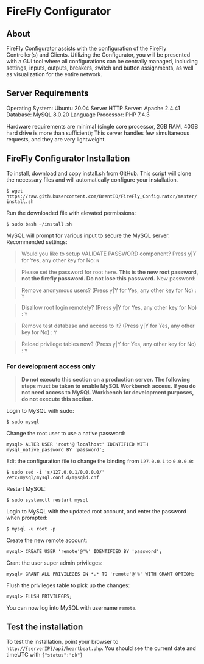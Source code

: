 # FireFly Configurator


## About
FireFly Configurator assists with the configuration of the FireFly Controller(s) and Clients.  Utilizing the Configurator, you will be presented with a GUI tool where all configurations can be centrally managed, including settings, inputs, outputs, breakers, switch and button assignments, as well as visualization for the entire network.


## Server Requirements
Operating System: Ubuntu 20.04 Server
HTTP Server: Apache 2.4.41
Database: MySQL 8.0.20
Language Processor: PHP 7.4.3

Hardware requirements are minimal (single core processor, 2GB RAM, 40GB hard drive is more than sufficient); This server handles few simultaneous requests, and they are very lightweight.


## FireFly Configurator Installation
To install, download and copy install.sh from GitHub.  This script will clone the necessary files and will automatically configure your installation.

`$ wget https://raw.githubusercontent.com/BrentIO/FireFly_Configurator/master/install.sh`


Run the downloaded file with elevated permissions:

`$ sudo bash ~/install.sh`


MySQL will prompt for various input to secure the MySQL server.  Recommended settings:

> Would you like to setup VALIDATE PASSWORD component?
> Press y|Y for Yes, any other key for No: `N`

> Please set the password for root here.
> **This is the new root password, not the firefly password.  Do not lose this password.**
> New password:

> Remove anonymous users? (Press y|Y for Yes, any other key for No) : `Y`

> Disallow root login remotely? (Press y|Y for Yes, any other key for No) : `Y`

> Remove test database and access to it? (Press y|Y for Yes, any other key for No) : `Y`

> Reload privilege tables now? (Press y|Y for Yes, any other key for No) : `Y`


### For development access only

> **Do not execute this section on a production server.  The following steps must be taken to enable MySQL Workbench access.  If you do not need access to MySQL Workbench for development purposes, do not execute this section.**


Login to MySQL with sudo:

`$ sudo mysql`


Change the root user to use a native password:

`mysql> ALTER USER 'root'@'localhost' IDENTIFIED WITH mysql_native_password BY 'password';`


Edit the configuration file to change the binding from `127.0.0.1` to `0.0.0.0`:

`$ sudo sed -i 's/127.0.0.1/0.0.0.0/' /etc/mysql/mysql.conf.d/mysqld.cnf`


Restart MySQL:

`$ sudo systemctl restart mysql`


Login to MySQL with the updated root account, and enter the password when prompted:

`$ mysql -u root -p`


Create the new remote account:

`mysql> CREATE USER 'remote'@'%' IDENTIFIED BY 'password';`


Grant the user super admin privileges:

`mysql> GRANT ALL PRIVILEGES ON *.* TO 'remote'@'%' WITH GRANT OPTION;`


Flush the privileges table to pick up the changes:

`mysql> FLUSH PRIVILEGES;`


You can now log into MySQL with username `remote`.


## Test the installation
To test the installation, point your browser to `http://{serverIP}/api/heartbeat.php`.  You should see the current date and timeUTC with `{"status":"ok"}`